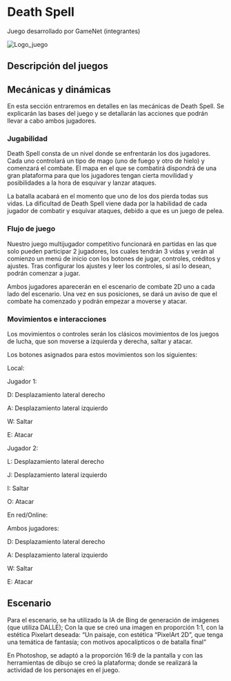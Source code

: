 # Death Spell
Juego desarrollado por GameNet (integrantes)

![Logo_juego](https://github.com/Lsui14/jer-Grupo7/assets/146940302/9e5d9c13-02ed-4cc3-94b0-5f1ff081f63b)


## Descripción del juegos 

## Mecánicas y dinámicas
En esta sección entraremos en detalles en las mecánicas de Death Spell. Se explicarán las bases del juego y se detallarán las acciones que podrán llevar a cabo ambos jugadores. 
### Jugabilidad
Death Spell consta de un nivel donde se enfrentarán los dos jugadores. Cada uno controlará un tipo de mago (uno de fuego y otro de hielo) y comenzará el combate. El mapa en el que se combatirá dispondrá de una gran plataforma para que los jugadores tengan cierta movilidad y posibilidades a la hora de esquivar y lanzar ataques. 

La batalla acabará en el momento que uno de los dos pierda todas sus vidas. La dificultad de Death Spell viene dada por la habilidad de cada jugador de combatir y esquivar ataques, debido a que es un juego de pelea. 

### Flujo de juego
Nuestro juego multijugador competitivo funcionará en partidas en las que solo pueden participar 2 jugadores, los cuales tendrán 3 vidas y verán al comienzo un menú de inicio con los botones de jugar, controles, créditos y ajustes. Tras configurar los ajustes y leer los controles, sí así lo desean, podrán comenzar a jugar.  

Ambos jugadores aparecerán en el escenario de combate 2D uno a cada lado del escenario. Una vez en sus posiciones, se dará un aviso de que el combate ha comenzado y podrán empezar a moverse y atacar. 

### Movimientos e interacciones
Los movimientos o controles serán los clásicos movimientos de los juegos de lucha, que son moverse a izquierda y derecha, saltar y atacar. 

Los botones asignados para estos movimientos son los siguientes: 

Local: 

Jugador 1: 

  D: Desplazamiento lateral derecho 

  A: Desplazamiento lateral izquierdo 

  W: Saltar 

  E: Atacar 

Jugador 2: 

  L: Desplazamiento lateral derecho 

  J: Desplazamiento lateral izquierdo 

  I: Saltar 

  O: Atacar 

En red/Online: 

Ambos jugadores: 

  D: Desplazamiento lateral derecho 

  A: Desplazamiento lateral izquierdo 

  W: Saltar 

  E: Atacar 
## Escenario
Para el escenario, se ha utilizado la IA de Bing de generación de imágenes (que utiliza DALLE); Con la que se creó una imagen en proporción 1:1, con la estética Pixelart deseada: “Un paisaje, con estética “PixelArt 2D”, que tenga una temática de fantasía; con motivos apocalípticos o de batalla final” 

En Photoshop, se adaptó a la proporción 16:9 de la pantalla y con las herramientas de dibujo se creó la plataforma; donde se realizará la actividad de los personajes en el juego. 
